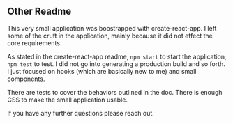 ## Other Readme

This very small application was boostrapped with create-react-app. I left some of the cruft in the application, mainly because it did not effect the core requirements.

As stated in the create-react-app readme, `npm start` to start the application, `npm test` to test. I did not go into generating a production build and so forth. I just focused on hooks (which are basically new to me) and small components.

There are tests to cover the behaviors outlined in the doc. There is enough CSS to make the small application usable. 

If you have any further questions please reach out.